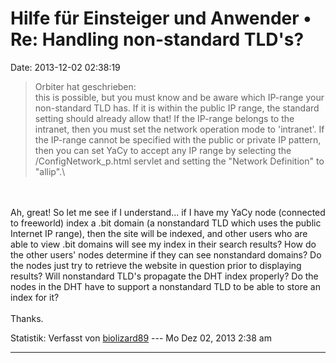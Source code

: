 Hilfe für Einsteiger und Anwender • Re: Handling non-standard TLD\'s?
=====================================================================

Date: 2013-12-02 02:38:19

> <div>
>
> Orbiter hat geschrieben:\
> this is possible, but you must know and be aware which IP-range your
> non-standard TLD has. If it is within the public IP range, the
> standard setting should already allow that! If the IP-range belongs to
> the intranet, then you must set the network operation mode to
> \'intranet\'. If the IP-range cannot be specified with the public or
> private IP pattern, then you can set YaCy to accept any IP range by
> selecting the /ConfigNetwork\_p.html servlet and setting the \"Network
> Definition\" to \"allip\".\
>
> </div>

\
\
Ah, great! So let me see if I understand\... if I have my YaCy node
(connected to freeworld) index a .bit domain (a nonstandard TLD which
uses the public Internet IP range), then the site will be indexed, and
other users who are able to view .bit domains will see my index in their
search results? How do the other users\' nodes determine if they can see
nonstandard domains? Do the nodes just try to retrieve the website in
question prior to displaying results? Will nonstandard TLD\'s propagate
the DHT index properly? Do the nodes in the DHT have to support a
nonstandard TLD to be able to store an index for it?\
\
Thanks.

Statistik: Verfasst von
[biolizard89](http://forum.yacy-websuche.de/memberlist.php?mode=viewprofile&u=8861)
--- Mo Dez 02, 2013 2:38 am

------------------------------------------------------------------------
